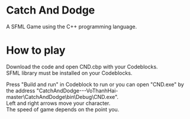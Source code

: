 # Catch And Dodge

A SFML Game using the C++ programming language. 

# How to play

Download the code and open CND.cbp with your Codeblocks.   
SFML library must be installed on your Codeblocks.

Press "Build and run" in Codeblock to run or you can open "CND.exe" by the address "CatchAndDodge---VoThanhHai-master\CatchAndDodge\bin\Debug\CND.exe".   
Left and right arrows move your character.    
The speed of game depends on the point you.    

